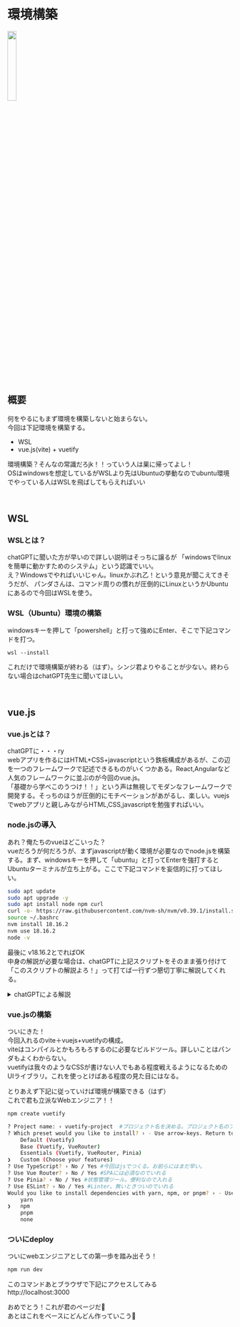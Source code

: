 # 環境構築

<img src="/panda/markdownfile/vue/setup/setup.jpg" width="20%">

## 概要  

何をやるにもまず環境を構築しないと始まらない。  
今回は下記環境を構築する。

- WSL
- vue.js(vite) + vuetify

環境構築？そんなの常識だろjk！！っていう人は巣に帰ってよし！  
OSはwindowsを想定しているがWSLより先はUbuntuの挙動なのでubuntu環境でやっている人はWSLを飛ばしてもらえればいい

<br />

## WSL

### WSLとは？

chatGPTに聞いた方が早いので詳しい説明はそっちに譲るが
「windowsでlinuxを簡単に動かすためのシステム」という認識でいい。  
え？Windowsでやればいいじゃん。linuxかぶれ乙！という意見が聞こえてきそうだが、
パンダさんは、コマンド周りの慣れが圧倒的にLinuxというかUbuntuにあるので今回はWSLを使う。  

### WSL（Ubuntu）環境の構築

windowsキーを押して「powershell」と打って強めにEnter、そこで下記コマンドを打つ。  
```posershell
wsl --install
```

これだけで環境構築が終わる（はず）。シンジ君よりやることが少ない。終わらない場合はchatGPT先生に聞いてほしい。

<br />

## vue.js

### vue.jsとは？

chatGPTに・・・ry  
webアプリを作るにはHTML+CSS+javascriptという鉄板構成があるが、この辺を一つのフレームワークで記述できるものがいくつかある。React,Angularなど人気のフレームワークに並ぶのが今回のvue.js。  
「基礎から学べこのうつけ！！」という声は無視してモダンなフレームワークで開発する。そっちのほうが圧倒的にモチベーションがあがるし、楽しい。vuejsでwebアプリと親しみながらHTML,CSS,javascriptを勉強すればいい。

### node.jsの導入

あれ？俺たちのvueはどこいった？  
vueだろうが何だろうが、まずjavascriptが動く環境が必要なのでnode.jsを構築する。まず、windowsキーを押して「ubuntu」と打ってEnterを強打するとUbuntuターミナルが立ち上がる。ここで下記コマンドを妄信的に打ってほしい。

```bash
sudo apt update
sudo apt upgrade -y
sudo apt install node npm curl
curl -o- https://raw.githubusercontent.com/nvm-sh/nvm/v0.39.1/install.sh | bash
source ~/.bashrc
nvm install 18.16.2
nvm use 18.16.2
node -v
```

最後に v18.16.2とでればOK  
中身の解説が必要な場合は、chatGPTに上記スクリプトをそのまま張り付けて「このスクリプトの解説よろ！」って打てば一行ずつ懇切丁寧に解説してくれる。

<details>
<summary>chatGPTによる解説</summary>
上記のスクリプトは、UbuntuやDebianなどのLinuxディストリビューションでNode.jsのバージョン18.16.2をインストールするためのコマンドです。以下にスクリプトの解説を行います：

1. `sudo apt update`
   このコマンドは、パッケージマネージャーであるAPTを使用して、システムのパッケージリストを更新します。これにより、最新のパッケージ情報が取得されます。

2. `sudo apt upgrade -y`
   このコマンドは、APTを使用してインストール済みのパッケージを最新のバージョンにアップグレードします。 `-y` オプションは、アップグレードの際に追加の確認を求めないようにします。

3. `sudo apt install node npm curl`
   このコマンドは、`node`、`npm`、および`curl`パッケージをインストールします。`node`はNode.jsランタイム、`npm`はNode.jsパッケージマネージャー、そして`curl`はコマンドラインからURLを取得するツールです。

4. `curl -o- https://raw.githubusercontent.com/nvm-sh/nvm/v0.39.1/install.sh | bash`
   このコマンドは、Node Version Manager（NVM）をインストールします。NVMは、Node.jsのバージョンを管理するためのツールであり、複数のNode.jsバージョンを簡単に切り替えることができます。

5. `source ~/.bashrc`
   `~/.bashrc` ファイルを読み込むコマンドです。NVMの設定は、`~/.bashrc` に追加されるため、このコマンドで設定を反映させます。

6. `nvm install 18.16.2`
   NVMを使用して、Node.jsのバージョン18.16.2をインストールします。

7. `nvm use 18.16.2`
   NVMを使用して、インストールしたNode.jsバージョン18.16.2を使用します。このコマンドにより、システム全体で使用するデフォルトのNode.jsバージョンが設定されます。

8. `node -v`
   `node`コマンドを使用して、現在のNode.jsバージョンを確認します。これにより、インストールされたNode.jsバージョンが18.16.2であることが確認できます。

これらのコマンドを順番に実行することで、Node.jsのバージョン18.16.2がインストールされ、使用可能になります。

</details>

### vue.jsの構築

ついにきた！  
今回入れるのvite＋vuejs+vuetifyの構成。  
viteはコンパイルとかもろもろするのに必要なビルドツール。詳しいことはパンダもよくわからない。  
vuetifyは我々のようなCSSが書けない人でもある程度戦えるようになるためのUIライブラリ。これを使っとけばある程度の見た目にはなる。  

とりあえず下記に従っていけば環境が構築できる（はず）  
これで君も立派なWebエンジニア！！

```bash
npm create vuetify

? Project name: › vuetify-project  #プロジェクト名を決める。プロジェクト名のフォルダが自動生成される
? Which preset would you like to install? › - Use arrow-keys. Return to submit. #構成を決めるここではcustomにする
    Default (Vuetify)
    Base (Vuetify, VueRouter)
    Essentials (Vuetify, VueRouter, Pinia)
❯   Custom (Choose your features)
? Use TypeScript? › No / Yes #今回はjsでつくる。お前らにはまだ早い。
? Use Vue Router? › No / Yes #SPAには必須なのでいれる
? Use Pinia? › No / Yes #状態管理ツール。便利なので入れる
? Use ESLint? › No / Yes #Linter。無いときついのでいれる
Would you like to install dependencies with yarn, npm, or pnpm? › - Use arrow-keys. Return to submit. #npmが幸せだと思う
    yarn
❯   npm
    pnpm
    none

```

### ついにdeploy

ついにwebエンジニアとしての第一歩を踏み出そう！

```bash
npm run dev
```

このコマンドあとブラウザで下記にアクセスしてみる  
http://localhost:3000

おめでとう！これが君のページだ🐼  
あとはこれをベースにどんどん作っていこう🐼